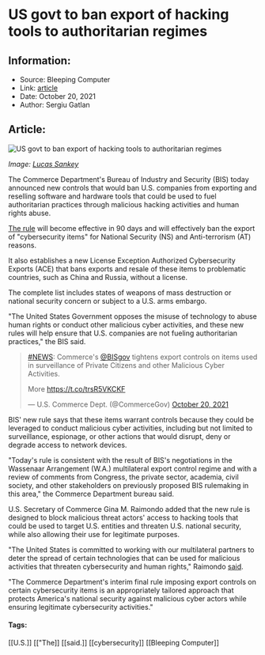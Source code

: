 # US govt to ban export of hacking tools to authoritarian regimes
### 

## Information:
+ Source: Bleeping Computer
+ Link: [article](https://www.bleepingcomputer.com/news/security/us-govt-to-ban-export-of-hacking-tools-to-authoritarian-regimes/)
+ Date: October 20, 2021
+ Author: Sergiu Gatlan


## Article:
![US govt to ban export of hacking tools to authoritarian regimes](https://www.bleepstatic.com/content/hl-images/2021/10/20/Commerce_Bureau_Industry_Security_.jpg)


*Image: [Lucas Sankey](https://unsplash.com/@lucassankey)*


The Commerce Department's Bureau of Industry and Security (BIS) today announced new controls that would ban U.S. companies from exporting and reselling software and hardware tools that could be used to fuel authoritarian practices through malicious hacking activities and human rights abuse.


[The rule](https://public-inspection.federalregister.gov/2021-22774.pdf) will become effective in 90 days and will effectively ban the export of "cybersecurity items" for National Security (NS) and Anti-terrorism (AT) reasons.


It also establishes a new License Exception Authorized Cybersecurity Exports (ACE) that bans exports and resale of these items to problematic countries, such as China and Russia, without a license.


The complete list includes states of weapons of mass destruction or national security concern or subject to a U.S. arms embargo.


"The United States Government opposes the misuse of technology to abuse human rights or conduct other malicious cyber activities, and these new rules will help ensure that U.S. companies are not fueling authoritarian practices," the BIS said.




> 
> [#NEWS](https://twitter.com/hashtag/NEWS?src=hash&ref_src=twsrc%5Etfw): Commerce's [@BISgov](https://twitter.com/BISgov?ref_src=twsrc%5Etfw) tightens export controls on items used in surveillance of Private Citizens and other Malicious Cyber Activities.  
>   
> 
> More <https://t.co/trsR5VKCKF>
> 
> 
> — U.S. Commerce Dept. (@CommerceGov) [October 20, 2021](https://twitter.com/CommerceGov/status/1450817833307410437?ref_src=twsrc%5Etfw)


BIS' new rule says that these items warrant controls because they could be leveraged to conduct malicious cyber activities, including but not limited to surveillance, espionage, or other actions that would disrupt, deny or degrade access to network devices.


"Today's rule is consistent with the result of BIS's negotiations in the Wassenaar Arrangement (W.A.) multilateral export control regime and with a review of comments from Congress, the private sector, academia, civil society, and other stakeholders on previously proposed BIS rulemaking in this area," the Commerce Department bureau said.


U.S. Secretary of Commerce Gina M. Raimondo added that the new rule is designed to block malicious threat actors' access to hacking tools that could be used to target U.S. entities and threaten U.S. national security, while also allowing their use for legitimate purposes.


"The United States is committed to working with our multilateral partners to deter the spread of certain technologies that can be used for malicious activities that threaten cybersecurity and human rights," Raimondo [said](https://www.commerce.gov/news/press-releases/2021/10/commerce-tightens-export-controls-items-used-surveillance-private).


"The Commerce Department's interim final rule imposing export controls on certain cybersecurity items is an appropriately tailored approach that protects America's national security against malicious cyber actors while ensuring legitimate cybersecurity activities."




#### Tags:
[[U.S.]] [["The]] [[said.]] [[cybersecurity]] [[Bleeping Computer]]
